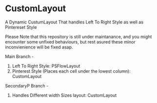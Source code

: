 # CustomLayout
A Dynamic CustumLayout  That handles Left To Right Style as well as Pintereset Style

Please Note that this repository is still under maintanance, and you might encounter some unfixed behaviours,
but rest asured these minor inconvienience will be fixed asap. 

Main Branch - 
1. Left To Right Style: PSFlowLayout 
2. Pinterest Style (Places each cell under the lowest column): CustomLayout 

SecondaryP Branch -
1. Handles Different width Sizes layout: CustomLayout 
